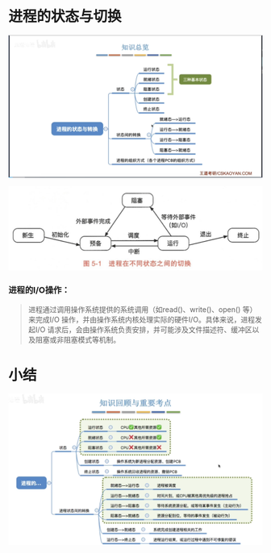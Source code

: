 # 进程的状态与切换
![输入图片说明](/imgs/2025-09-11/REaktr4L8aYqedzI.png)



![输入图片说明](/imgs/2025-07-02/MsrmW9qppd3EpkCw.png)
### 进程的I/O操作：
>进程通过调用操作系统提供的系统调用（如read()、write()、open() 等）来完成I/O 操作，并由操作系统内核处理实际的硬件I/O。具体来说，进程发起I/O 请求后，会由操作系统负责安排，并可能涉及文件描述符、缓冲区以及阻塞或非阻塞模式等机制。

# 小结
![输入图片说明](/imgs/2025-09-11/ycxbFCw7jq87XsPZ.png)


<!--stackedit_data:
eyJoaXN0b3J5IjpbMTE1MzAzMjY3NV19
-->